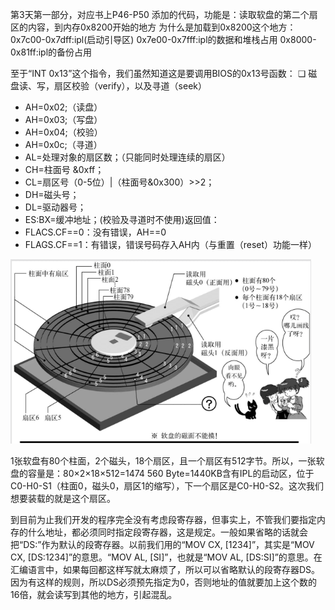 第3天第一部分，对应书上P46-P50
添加的代码，功能是：读取软盘的第二个扇区的内容，到内存0x8200开始的地方
为什么是加载到0x8200这个地方：
0x7c00-0x7dff:ipl(启动引导区)
0x7e00-0x7fff:ipl的数据和堆栈占用
0x8000-0x81ff:ipl的备份占用



至于“INT 0x13”这个指令，我们虽然知道这是要调用BIOS的0x13号函数：
❏ 磁盘读、写，扇区校验（verify），以及寻道（seek）

- AH=0x02;（读盘）
- AH=0x03;（写盘）
- AH=0x04;（校验）
- AH=0x0c;（寻道）
- AL=处理对象的扇区数；（只能同时处理连续的扇区）
- CH=柱面号 &0xff；
- CL=扇区号（0-5位）|（柱面号&0x300）>>2；
- DH=磁头号；
- DL=驱动器号；
- ES:BX=缓冲地址；(校验及寻道时不使用)返回值：
- FLACS.CF==0：没有错误，AH==0
- FLAGS.CF==1：有错误，错误号码存入AH内（与重置（reset）功能一样）

![image-20220914094837374](../images/image-20220914094837374.png)

1张软盘有80个柱面，2个磁头，18个扇区，且一个扇区有512字节。所以，一张软盘的容量是：80×2×18×512=1474 560 Byte=1440KB含有IPL的启动区，位于C0-H0-S1（柱面0，磁头0，扇区1的缩写），下一个扇区是C0-H0-S2。这次我们想要装载的就是这个扇区。

到目前为止我们开发的程序完全没有考虑段寄存器，但事实上，不管我们要指定内存的什么地址，都必须同时指定段寄存器，这是规定。一般如果省略的话就会把“DS:”作为默认的段寄存器。以前我们用的“MOV CX, [1234]”，其实是“MOV CX, [DS:1234]”的意思。“MOV AL, [SI]”，也就是“MOV AL, [DS:SI]”的意思。在汇编语言中，如果每回都这样写就太麻烦了，所以可以省略默认的段寄存器DS。因为有这样的规则，所以DS必须预先指定为0，否则地址的值就要加上这个数的16倍，就会读写到其他的地方，引起混乱。